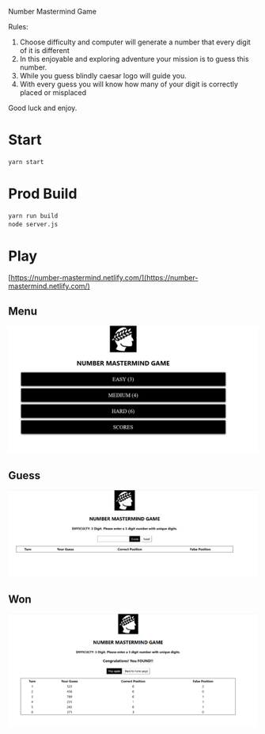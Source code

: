 Number Mastermind Game

Rules:
1. Choose difficulty and computer will generate a number that every digit of it is different
2. In this enjoyable and exploring adventure your mission is to guess this number.
3. While you guess blindly caesar logo will guide you.
4. With every guess you will know how many of your digit is correctly placed or misplaced

Good luck and enjoy.

# Start 
```bash
yarn start
```

# Prod Build
```bash
yarn run build
node server.js
```

# Play
[https://number-mastermind.netlify.com/](https://number-mastermind.netlify.com/)

## Menu
![menu](./img/menu.png)

## Guess 

![guess](./img/guess.png)

## Won

![won](./img/found.png)
